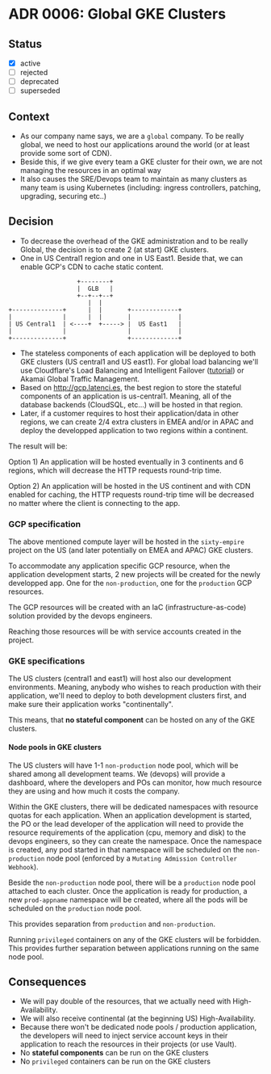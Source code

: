 # ADR 0006: Global GKE Clusters

## Status

- [x] active
- [ ] rejected
- [ ] deprecated
- [ ] superseded

## Context

- As our company name says, we are a `global` company. To be really global, we need to host our applications around the world (or at least provide some sort of CDN).
- Beside this, if we give every team a GKE cluster for their own, we are not managing the resources in an optimal way
- It also causes the SRE/Devops team to maintain as many clusters as many team is using Kubernetes (including: ingress controllers, patching, upgrading, securing etc..)

## Decision

- To decrease the overhead of the GKE administration and to be really Global, the decision is to create 2 (at start) GKE clusters.
- One in US Central1 region and one in US East1. Beside that, we can enable GCP's CDN to cache static content.

```
                   +--------+
                   |  GLB   |
                   +--+--+--+
                      |  |
+--------------+      |  |       +-------------+
|              |      |  |       |             |
| US Central1  | <----+  +-----> |  US East1   |
|              |                 |             |
+--------------+                 +-------------+
```

- The stateless components of each application will be deployed to both GKE clusters (US central1 and US east1). For global load balancing we'll use Cloudflare's Load Balancing and Intelligent Failover ([tutorial](https://support.cloudflare.com/hc/en-us/articles/115000081911-Tutorial-How-to-Set-Up-Load-Balancing-Intelligent-Failover-on-Cloudflare)) or Akamai Global Traffic Management.
- Based on http://gcp.latenci.es, the best region to store the stateful components of an application is us-central1. Meaning, all of the database backends (CloudSQL, etc...) will be hosted in that region.
- Later, if a customer requires to host their application/data in other regions, we can create 2/4 extra clusters in EMEA and/or in APAC and deploy the developped application to two regions within a continent.

The result will be:

Option 1) An application will be hosted eventually in 3 continents and 6 regions, which will decrease the HTTP requests round-trip time.

Option 2) An application will be hosted in the US continent and with CDN enabled for caching, the HTTP requests round-trip time will be decreased no matter where the client is connecting to the app.

### GCP specification

The above mentioned compute layer will be hosted in the `sixty-empire` project on the US (and later potentially on EMEA and APAC) GKE clusters.

To accommodate any application specific GCP resource, when the application development starts, 2 new projects will be created for the newly developped app. One for the `non-production`, one for the `production` GCP resources.

The GCP resources will be created with an IaC (infrastructure-as-code) solution provided by the devops engineers.

Reaching those resources will be with service accounts created in the project.

### GKE specifications

The US clusters (central1 and east1) will host also our development environments. Meaning, anybody who wishes to reach production with their application, we'll need to deploy to both development clusters first, and make sure their application works "continentally".

This means, that **no stateful component** can be hosted on any of the GKE clusters.

#### Node pools in GKE clusters

The US clusters will have 1-1 `non-production` node pool, which will be shared among all development teams. We (devops) will provide a dashboard, where the developers and POs can monitor, how much resource they are using and how much it costs the company.

Within the GKE clusters, there will be dedicated namespaces with resource quotas for each application. When an application development is started, the PO or the lead developer of the application will need to provide the resource requirements of the application (cpu, memory and disk) to the devops engineers, so they can create the namespace. Once the namespace is created, any pod started in that namespace will be scheduled on the `non-production` node pool (enforced by a `Mutating Admission Controller Webhook`).

Beside the `non-production` node pool, there will be a `production` node pool attached to each cluster. Once the application is ready for production, a new `prod-appname` namespace will be created, where all the pods will be scheduled on the `production` node pool.

This provides separation from `production` and `non-production`.

Running `privileged` containers on any of the GKE clusters will be forbidden. This provides further separation between applications running on the same node pool.

## Consequences

- We will pay double of the resources, that we actually need with High-Availability.
- We will also receive continental (at the beginning US) High-Availability.
- Because there won't be dedicated node pools / production application, the developers will need to inject service account keys in their application to reach the resources in their projects (or use Vault).
- No **stateful components** can be run on the GKE clusters
- No `privileged` containers can be run on the GKE clusters
